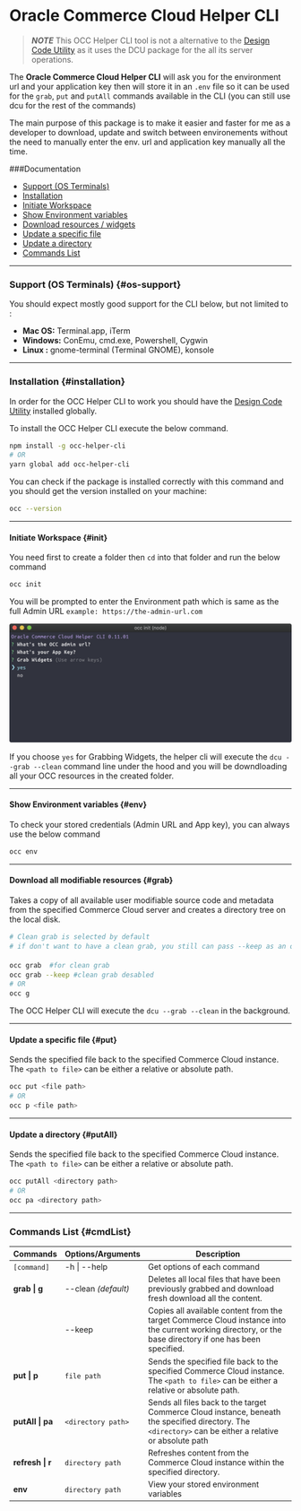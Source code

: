 # Oracle Commerce Cloud Helper CLI

> **_NOTE_**
> This OCC Helper CLI tool is not a alternative to the [Design Code Utility](https://docs.oracle.com/cd/E97801_04/Cloud.19B/ExtendingCC/html/s4705usethedcutograbanduploadsourceco01.html) as it uses the DCU package for the all its server operations.

The **Oracle Commerce Cloud Helper CLI** will ask you for the environment url and your application key then will store it in an `.env` file so it can be used for the `grab`, `put` and `putAll` commands available in the CLI (you can still use dcu for the rest of the commands)

The main purpose of this package is to make it easier and faster for me as a developer to download, update and switch between environements without the need to manually enter the env. url and application key manually all the time.

###Documentation

- [Support (OS Terminals)](#os-support)
- [Installation](#installation)
- [Initiate Workspace](#init)
- [Show Environment variables](#env)
- [Download resources / widgets](#grabb)
- [Update a specific file](#put)
- [Update a directory](#putAll)
- [Commands List](#cmdList)

---

### Support (OS Terminals) {#os-support}

You should expect mostly good support for the CLI below, but not limited to :

- **Mac OS:** Terminal.app, iTerm
- **Windows:** ConEmu, cmd.exe, Powershell, Cygwin
- **Linux :** gnome-terminal (Terminal GNOME), konsole

---

### Installation {#installation}

In order for the OCC Helper CLI to work you should have the [Design Code Utility](https://docs.oracle.com/cd/E97801_04/Cloud.19B/ExtendingCC/html/s4705usethedcutograbanduploadsourceco01.html) installed globally.

To install the OCC Helper CLI execute the below command.

```bash
npm install -g occ-helper-cli
# OR
yarn global add occ-helper-cli
```

You can check if the package is installed correctly with this command and you should get the version installed on your machine:

```bash
occ --version
```

---

#### Initiate Workspace {#init}

You need first to create a folder then `cd` into that folder and run the below command

```bash
occ init
```

You will be prompted to enter the Environment path which is same as the full Admin URL `example: https://the-admin-url.com`

![alt text](docs/assets/occInit.png)

If you choose `yes` for Grabbing Widgets, the helper cli will execute the `dcu --grab --clean` command line under the hood and you will be downdloading all your OCC resources in the created folder.

---

#### Show Environment variables {#env}

To check your stored credentials (Admin URL and App key), you can always use the below command

```bash
occ env
```

---

#### Download all modifiable resources {#grab}

Takes a copy of all available user modifiable source code and metadata from the specified Commerce Cloud server and creates a directory tree on the local disk.

```bash
# Clean grab is selected by default
# if don't want to have a clean grab, you still can pass --keep as an option

occ grab  #for clean grab
occ grab --keep #clean grab desabled
# OR
occ g
```

The OCC Helper CLI will execute the `dcu --grab --clean` in the background.

---

#### Update a specific file {#put}

Sends the specified file back to the specified Commerce Cloud instance. The `<path to file>` can be either a relative or absolute path.

```bash
occ put <file path>
# OR
occ p <file path>
```

---

#### Update a directory {#putAll}

Sends the specified file back to the specified Commerce Cloud instance. The `<path to file>` can be either a relative or absolute path.

```bash
occ putAll <directory path>
# OR
occ pa <directory path>
```

---

###

### Commands List {#cmdList}

| Commands         | Options/Arguments   | Description                                                                                                                                               |
| ---------------- | ------------------- | --------------------------------------------------------------------------------------------------------------------------------------------------------- |
| `[command]`      | -h \| --help        | Get options of each command                                                                                                                               |
| **grab \| g**    | --clean _(default)_ | Deletes all local files that have been previously grabbed and download fresh download all the content.                                                    |
|                  | --keep              | Copies all available content from the target Commerce Cloud instance into the current working directory, or the base directory if one has been specified. |
| **put \| p**     | `file path`         | Sends the specified file back to the specified Commerce Cloud instance. The `<path to file>` can be either a relative or absolute path.                   |
| **putAll \| pa** | `<directory path>`  | Sends all files back to the target Commerce Cloud instance, beneath the specified directory. The `<directory>` can be either a relative or absolute path  |
| **refresh \| r** | `directory path`    | Refreshes content from the Commerce Cloud instance within the specified directory.                                                                        |
| **env**          | `directory path`    | View your stored environment variables                                                                                                                    |
